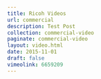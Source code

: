```yaml
---
title: Ricoh Videos
url: commercial
description: Test Post
collection: commercial-video
paginate: commercial-video
layout: video.html
date: 2015-11-01
draft: false
vimeolink: 6659209
---
```


